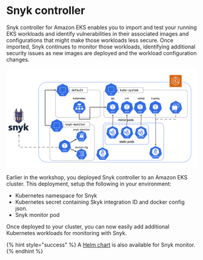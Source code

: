 # Snyk controller

Snyk controller for Amazon EKS enables you to import and test your running EKS workloads and identify vulnerabilities in their associated images and configurations that might make those workloads less secure. Once imported, Snyk continues to monitor those workloads, identifying additional security issues as new images are deployed and the workload configuration changes.

![](../../../../.gitbook/assets/snyk-controller-architecture.png)

Earlier in the workshop, you deployed Snyk controller to an Amazon EKS cluster. This deployment, setup the following in your environment:

* Kubernetes namespace for Snyk
* Kubernetes secret containing Skyk integration ID and docker config json.
* Snyk monitor pod

Once deployed to your cluster, you can now easily add additional Kubernetes workloads for monitoring with Snyk.

{% hint style="success" %}
A [Helm chart](https://hub.helm.sh/charts/snyk/snyk-monitor) is also available for Snyk monitor.
{% endhint %}

